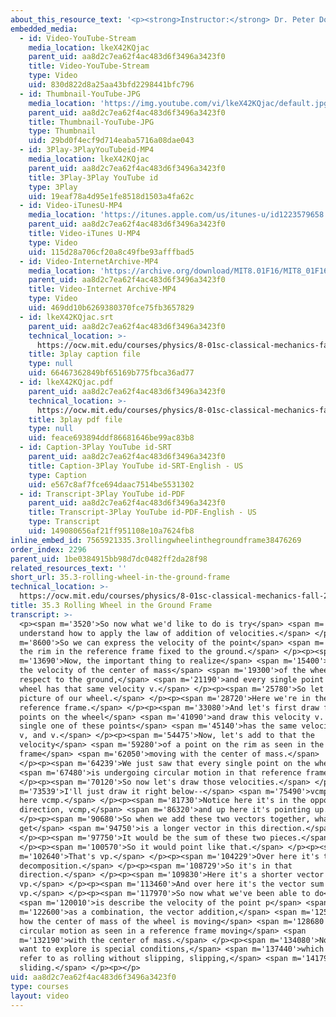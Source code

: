 ```yaml
---
about_this_resource_text: '<p><strong>Instructor:</strong> Dr. Peter Dourmashkin</p>'
embedded_media:
  - id: Video-YouTube-Stream
    media_location: lkeX42KQjac
    parent_uid: aa8d2c7ea62f4ac483d6f3496a3423f0
    title: Video-YouTube-Stream
    type: Video
    uid: 830d822d8a25aa43bfd2298441bfc796
  - id: Thumbnail-YouTube-JPG
    media_location: 'https://img.youtube.com/vi/lkeX42KQjac/default.jpg'
    parent_uid: aa8d2c7ea62f4ac483d6f3496a3423f0
    title: Thumbnail-YouTube-JPG
    type: Thumbnail
    uid: 29bd0f4ecf9d714eaba5716a08dae043
  - id: 3Play-3PlayYouTubeid-MP4
    media_location: lkeX42KQjac
    parent_uid: aa8d2c7ea62f4ac483d6f3496a3423f0
    title: 3Play-3Play YouTube id
    type: 3Play
    uid: 19eaf78a4d95e1fe8518d1503a4fa62c
  - id: Video-iTunesU-MP4
    media_location: 'https://itunes.apple.com/us/itunes-u/id1223579658'
    parent_uid: aa8d2c7ea62f4ac483d6f3496a3423f0
    title: Video-iTunes U-MP4
    type: Video
    uid: 115d28a706cf20a8c49fbe93afffbad5
  - id: Video-InternetArchive-MP4
    media_location: 'https://archive.org/download/MIT8.01F16/MIT8_01F16_L35v03_360p.mp4'
    parent_uid: aa8d2c7ea62f4ac483d6f3496a3423f0
    title: Video-Internet Archive-MP4
    type: Video
    uid: 469dd10b6269380370fce75fb3657829
  - id: lkeX42KQjac.srt
    parent_uid: aa8d2c7ea62f4ac483d6f3496a3423f0
    technical_location: >-
      https://ocw.mit.edu/courses/physics/8-01sc-classical-mechanics-fall-2016/week-12-rotations-and-translation-rolling/35.3-rolling-wheel-in-the-ground-frame/35.3-rolling-wheel-in-the-ground-frame/lkeX42KQjac.srt
    title: 3play caption file
    type: null
    uid: 66467362849bf65169b775fbca36ad77
  - id: lkeX42KQjac.pdf
    parent_uid: aa8d2c7ea62f4ac483d6f3496a3423f0
    technical_location: >-
      https://ocw.mit.edu/courses/physics/8-01sc-classical-mechanics-fall-2016/week-12-rotations-and-translation-rolling/35.3-rolling-wheel-in-the-ground-frame/35.3-rolling-wheel-in-the-ground-frame/lkeX42KQjac.pdf
    title: 3play pdf file
    type: null
    uid: feace693894ddf86681646be99ac83b8
  - id: Caption-3Play YouTube id-SRT
    parent_uid: aa8d2c7ea62f4ac483d6f3496a3423f0
    title: Caption-3Play YouTube id-SRT-English - US
    type: Caption
    uid: e567c8af7fce694daac7514be5531302
  - id: Transcript-3Play YouTube id-PDF
    parent_uid: aa8d2c7ea62f4ac483d6f3496a3423f0
    title: Transcript-3Play YouTube id-PDF-English - US
    type: Transcript
    uid: 149080656af21ff951108e10a7624fb8
inline_embed_id: 7565921335.3rollingwheelinthegroundframe38476269
order_index: 2296
parent_uid: 1be0384915bb98d7dc0482ff2da28f98
related_resources_text: ''
short_url: 35.3-rolling-wheel-in-the-ground-frame
technical_location: >-
  https://ocw.mit.edu/courses/physics/8-01sc-classical-mechanics-fall-2016/week-12-rotations-and-translation-rolling/35.3-rolling-wheel-in-the-ground-frame/35.3-rolling-wheel-in-the-ground-frame
title: 35.3 Rolling Wheel in the Ground Frame
transcript: >-
  <p><span m='3520'>So now what we'd like to do is try</span> <span m='5500'>to
  understand how to apply the law of addition of velocities.</span> </p><p><span
  m='8600'>So we can express the velocity of the point</span> <span m='10510'>on
  the rim in the reference frame fixed to the ground.</span> </p><p><span
  m='13690'>Now, the important thing to realize</span> <span m='15400'>is v is
  the velocity of the center of mass</span> <span m='19300'>of the wheel with
  respect to the ground,</span> <span m='21190'>and every single point on the
  wheel has that same velocity v.</span> </p><p><span m='25780'>So let's draw a
  picture of our wheel.</span> </p><p><span m='28720'>Here we're in the ground
  reference frame.</span> </p><p><span m='33080'>And let's first draw four
  points on the wheel</span> <span m='41090'>and draw this velocity v. Every
  single one of these points</span> <span m='45140'>has the same velocity v, v,
  v, and v.</span> </p><p><span m='54475'>Now, let's add to that the
  velocity</span> <span m='59280'>of a point on the rim as seen in the reference
  frame</span> <span m='62050'>moving with the center of mass.</span>
  </p><p><span m='64239'>We just saw that every single point on the wheel</span>
  <span m='67480'>is undergoing circular motion in that reference frame.</span>
  </p><p><span m='70120'>So now let's draw those velocities.</span> </p><p><span
  m='73539'>I'll just draw it right below--</span> <span m='75490'>vcmp, down
  here vcmp.</span> </p><p><span m='81730'>Notice here it's in the opposite
  direction, vcmp,</span> <span m='86320'>and up here it's pointing up.</span>
  </p><p><span m='90680'>So when we add these two vectors together, what we
  get</span> <span m='94750'>is a longer vector in this direction.</span>
  </p><p><span m='97750'>It would be the sum of these two pieces.</span>
  </p><p><span m='100570'>So it would point like that.</span> </p><p><span
  m='102640'>That's vp.</span> </p><p><span m='104229'>Over here it's the vector
  decomposition.</span> </p><p><span m='108729'>So it's in that
  direction.</span> </p><p><span m='109830'>Here it's a shorter vector
  vp.</span> </p><p><span m='113460'>And over here it's the vector sum
  vp.</span> </p><p><span m='117970'>So now what we've been able to do</span>
  <span m='120010'>is describe the velocity of the point p</span> <span
  m='122600'>as a combination, the vector addition,</span> <span m='125530'>of
  how the center of mass of the wheel is moving</span> <span m='128680'>and the
  circular motion as seen in a reference frame moving</span> <span
  m='132190'>with the center of mass.</span> </p><p><span m='134080'>Now what we
  want to explore is special conditions,</span> <span m='137440'>which we'll
  refer to as rolling without slipping, slipping,</span> <span m='141790'>or
  sliding.</span> </p><p></p>
uid: aa8d2c7ea62f4ac483d6f3496a3423f0
type: courses
layout: video
---
```

